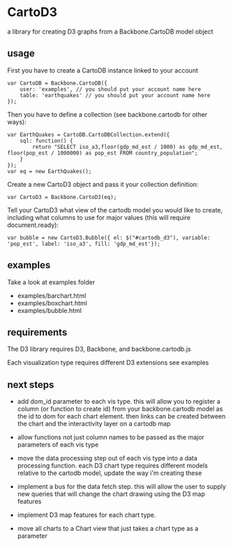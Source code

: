 CartoD3
================

a library for creating D3 graphs from a Backbone.CartoDB model object

usage
-----

First you have to create a CartoDB instance linked to your account

	var CartoDB = Backbone.CartoDB({
        user: 'examples', // you should put your account name here
        table: 'earthquakes' // you should put your account name here
    });


Then you have to define a collection (see backbone.cartodb for other ways):

	var EarthQuakes = CartoDB.CartoDBCollection.extend({
		sql: function() {
        	return "SELECT iso_a3,floor(gdp_md_est / 1000) as gdp_md_est, floor(pop_est / 1000000) as pop_est FROM country_population";
    	}
    });
	var eq = new EarthQuakes();
	
	
Create a new CartoD3 object and pass it your collection definition:

	var CartoD3 = Backbone.CartoD3(eq);
	
	
Tell your CartoD3 what view of the cartodb model you would like to create, including what columns to use for major values (this will require document.ready):

	var bubble = new CartoD3.Bubble({ el: $("#cartodb_d3"), variable: 'pop_est', label: 'iso_a3', fill: 'gdp_md_est'});


examples
--------

Take a look at examples folder

 - examples/barchart.html
 - examples/boxchart.html
 - examples/bubble.html


requirements
------------

The D3 library requires D3, Backbone, and backbone.cartodb.js

Each visualization type requires different D3 extensions see examples

next steps
----------

 - add dom_id parameter to each vis type. this will allow you to register a column (or function to create id) from your backbone.cartodb model as the id to dom for each chart element. then links can be created between the chart and the interactivity layer on a cartodb map

 - allow functions not just column names to be passed as the major parameters of each vis type

 - move the data processing step out of each vis type into a data processing function. each D3 chart type requires different models relative to the cartodb model, update the way i'm creating these

 - implement a bus for the data fetch step. this will allow the user to supply new queries that will change the chart drawing using the D3 map features

 - implement D3 map features for each chart type. 

 - move all charts to a Chart view that just takes a chart type as a parameter

